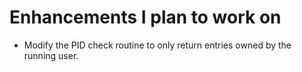 # Enhancements I plan to work on
* Modify the PID check routine to only return entries owned by the running user.

